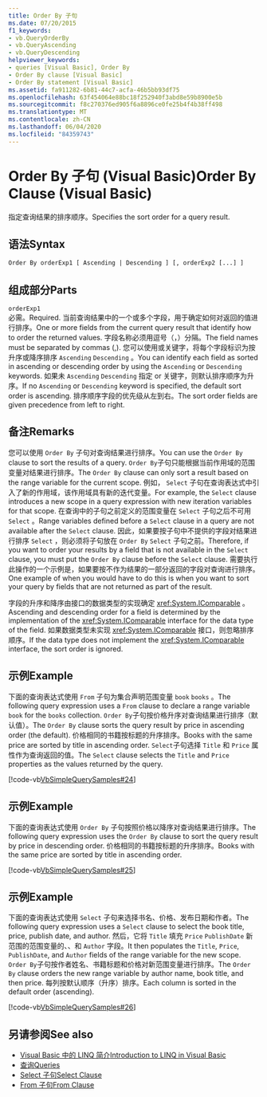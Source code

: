 ```yaml
---
title: Order By 子句
ms.date: 07/20/2015
f1_keywords:
- vb.QueryOrderBy
- vb.QueryAscending
- vb.QueryDescending
helpviewer_keywords:
- queries [Visual Basic], Order By
- Order By clause [Visual Basic]
- Order By statement [Visual Basic]
ms.assetid: fa911282-6b81-44c7-acfa-46b5bb93df75
ms.openlocfilehash: 63f454064e88bc18f252940f3abd8e59b8900e5b
ms.sourcegitcommit: f8c270376ed905f6a8896ce0fe25b4f4b38ff498
ms.translationtype: MT
ms.contentlocale: zh-CN
ms.lasthandoff: 06/04/2020
ms.locfileid: "84359743"
---
```

# <a name="order-by-clause-visual-basic"></a><span data-ttu-id="8be1f-102">Order By 子句 (Visual Basic)</span><span class="sxs-lookup"><span data-stu-id="8be1f-102">Order By Clause (Visual Basic)</span></span>
<span data-ttu-id="8be1f-103">指定查询结果的排序顺序。</span><span class="sxs-lookup"><span data-stu-id="8be1f-103">Specifies the sort order for a query result.</span></span>  
  
## <a name="syntax"></a><span data-ttu-id="8be1f-104">语法</span><span class="sxs-lookup"><span data-stu-id="8be1f-104">Syntax</span></span>  
  
```vb  
Order By orderExp1 [ Ascending | Descending ] [, orderExp2 [...] ]  
```  
  
## <a name="parts"></a><span data-ttu-id="8be1f-105">组成部分</span><span class="sxs-lookup"><span data-stu-id="8be1f-105">Parts</span></span>  
 `orderExp1`  
 <span data-ttu-id="8be1f-106">必需。</span><span class="sxs-lookup"><span data-stu-id="8be1f-106">Required.</span></span> <span data-ttu-id="8be1f-107">当前查询结果中的一个或多个字段，用于确定如何对返回的值进行排序。</span><span class="sxs-lookup"><span data-stu-id="8be1f-107">One or more fields from the current query result that identify how to order the returned values.</span></span> <span data-ttu-id="8be1f-108">字段名称必须用逗号（，）分隔。</span><span class="sxs-lookup"><span data-stu-id="8be1f-108">The field names must be separated by commas (,).</span></span> <span data-ttu-id="8be1f-109">您可以使用或关键字，将每个字段标识为按升序或降序排序 `Ascending` `Descending` 。</span><span class="sxs-lookup"><span data-stu-id="8be1f-109">You can identify each field as sorted in ascending or descending order by using the `Ascending` or `Descending` keywords.</span></span> <span data-ttu-id="8be1f-110">如果未 `Ascending` `Descending` 指定 or 关键字，则默认排序顺序为升序。</span><span class="sxs-lookup"><span data-stu-id="8be1f-110">If no `Ascending` or `Descending` keyword is specified, the default sort order is ascending.</span></span> <span data-ttu-id="8be1f-111">排序顺序字段的优先级从左到右。</span><span class="sxs-lookup"><span data-stu-id="8be1f-111">The sort order fields are given precedence from left to right.</span></span>  
  
## <a name="remarks"></a><span data-ttu-id="8be1f-112">备注</span><span class="sxs-lookup"><span data-stu-id="8be1f-112">Remarks</span></span>  
 <span data-ttu-id="8be1f-113">您可以使用 `Order By` 子句对查询结果进行排序。</span><span class="sxs-lookup"><span data-stu-id="8be1f-113">You can use the `Order By` clause to sort the results of a query.</span></span> <span data-ttu-id="8be1f-114">`Order By`子句只能根据当前作用域的范围变量对结果进行排序。</span><span class="sxs-lookup"><span data-stu-id="8be1f-114">The `Order By` clause can only sort a result based on the range variable for the current scope.</span></span> <span data-ttu-id="8be1f-115">例如， `Select` 子句在查询表达式中引入了新的作用域，该作用域具有新的迭代变量。</span><span class="sxs-lookup"><span data-stu-id="8be1f-115">For example, the `Select` clause introduces a new scope in a query expression with new iteration variables for that scope.</span></span> <span data-ttu-id="8be1f-116">在查询中的子句之前定义的范围变量在 `Select` 子句之后不可用 `Select` 。</span><span class="sxs-lookup"><span data-stu-id="8be1f-116">Range variables defined before a `Select` clause in a query are not available after the `Select` clause.</span></span> <span data-ttu-id="8be1f-117">因此，如果要按子句中不提供的字段对结果进行排序 `Select` ，则必须将子句放在 `Order By` `Select` 子句之前。</span><span class="sxs-lookup"><span data-stu-id="8be1f-117">Therefore, if you want to order your results by a field that is not available in the `Select` clause, you must put the `Order By` clause before the `Select` clause.</span></span> <span data-ttu-id="8be1f-118">需要执行此操作的一个示例是，如果要按不作为结果的一部分返回的字段对查询进行排序。</span><span class="sxs-lookup"><span data-stu-id="8be1f-118">One example of when you would have to do this is when you want to sort your query by fields that are not returned as part of the result.</span></span>  
  
 <span data-ttu-id="8be1f-119">字段的升序和降序由接口的数据类型的实现确定 <xref:System.IComparable> 。</span><span class="sxs-lookup"><span data-stu-id="8be1f-119">Ascending and descending order for a field is determined by the implementation of the <xref:System.IComparable> interface for the data type of the field.</span></span> <span data-ttu-id="8be1f-120">如果数据类型未实现 <xref:System.IComparable> 接口，则忽略排序顺序。</span><span class="sxs-lookup"><span data-stu-id="8be1f-120">If the data type does not implement the <xref:System.IComparable> interface, the sort order is ignored.</span></span>  
  
## <a name="example"></a><span data-ttu-id="8be1f-121">示例</span><span class="sxs-lookup"><span data-stu-id="8be1f-121">Example</span></span>  
 <span data-ttu-id="8be1f-122">下面的查询表达式使用 `From` 子句为集合声明范围变量 `book` `books` 。</span><span class="sxs-lookup"><span data-stu-id="8be1f-122">The following query expression uses a `From` clause to declare a range variable `book` for the `books` collection.</span></span> <span data-ttu-id="8be1f-123">`Order By`子句按价格升序对查询结果进行排序（默认值）。</span><span class="sxs-lookup"><span data-stu-id="8be1f-123">The `Order By` clause sorts the query result by price in ascending order (the default).</span></span> <span data-ttu-id="8be1f-124">价格相同的书籍按标题的升序排序。</span><span class="sxs-lookup"><span data-stu-id="8be1f-124">Books with the same price are sorted by title in ascending order.</span></span> <span data-ttu-id="8be1f-125">`Select`子句选择 `Title` 和 `Price` 属性作为查询返回的值。</span><span class="sxs-lookup"><span data-stu-id="8be1f-125">The `Select` clause selects the `Title` and `Price` properties as the values returned by the query.</span></span>  
  
 [!code-vb[VbSimpleQuerySamples#24](~/samples/snippets/visualbasic/VS_Snippets_VBCSharp/VbSimpleQuerySamples/VB/QuerySamples1.vb#24)]  
  
## <a name="example"></a><span data-ttu-id="8be1f-126">示例</span><span class="sxs-lookup"><span data-stu-id="8be1f-126">Example</span></span>  
 <span data-ttu-id="8be1f-127">下面的查询表达式使用 `Order By` 子句按照价格以降序对查询结果进行排序。</span><span class="sxs-lookup"><span data-stu-id="8be1f-127">The following query expression uses the `Order By` clause to sort the query result by price in descending order.</span></span> <span data-ttu-id="8be1f-128">价格相同的书籍按标题的升序排序。</span><span class="sxs-lookup"><span data-stu-id="8be1f-128">Books with the same price are sorted by title in ascending order.</span></span>  
  
 [!code-vb[VbSimpleQuerySamples#25](~/samples/snippets/visualbasic/VS_Snippets_VBCSharp/VbSimpleQuerySamples/VB/QuerySamples1.vb#25)]  
  
## <a name="example"></a><span data-ttu-id="8be1f-129">示例</span><span class="sxs-lookup"><span data-stu-id="8be1f-129">Example</span></span>  
 <span data-ttu-id="8be1f-130">下面的查询表达式使用 `Select` 子句来选择书名、价格、发布日期和作者。</span><span class="sxs-lookup"><span data-stu-id="8be1f-130">The following query expression uses a `Select` clause to select the book title, price, publish date, and author.</span></span> <span data-ttu-id="8be1f-131">然后，它将 `Title` 填充 `Price` `PublishDate` 新范围的范围变量的、、和 `Author` 字段。</span><span class="sxs-lookup"><span data-stu-id="8be1f-131">It then populates the `Title`, `Price`, `PublishDate`, and `Author` fields of the range variable for the new scope.</span></span> <span data-ttu-id="8be1f-132">`Order By`子句按作者姓名、书籍标题和价格对新范围变量进行排序。</span><span class="sxs-lookup"><span data-stu-id="8be1f-132">The `Order By` clause orders the new range variable by author name, book title, and then price.</span></span> <span data-ttu-id="8be1f-133">每列按默认顺序（升序）排序。</span><span class="sxs-lookup"><span data-stu-id="8be1f-133">Each column is sorted in the default order (ascending).</span></span>  
  
 [!code-vb[VbSimpleQuerySamples#26](~/samples/snippets/visualbasic/VS_Snippets_VBCSharp/VbSimpleQuerySamples/VB/QuerySamples1.vb#26)]  
  
## <a name="see-also"></a><span data-ttu-id="8be1f-134">另请参阅</span><span class="sxs-lookup"><span data-stu-id="8be1f-134">See also</span></span>

- [<span data-ttu-id="8be1f-135">Visual Basic 中的 LINQ 简介</span><span class="sxs-lookup"><span data-stu-id="8be1f-135">Introduction to LINQ in Visual Basic</span></span>](../../programming-guide/language-features/linq/introduction-to-linq.md)
- [<span data-ttu-id="8be1f-136">查询</span><span class="sxs-lookup"><span data-stu-id="8be1f-136">Queries</span></span>](index.md)
- [<span data-ttu-id="8be1f-137">Select 子句</span><span class="sxs-lookup"><span data-stu-id="8be1f-137">Select Clause</span></span>](select-clause.md)
- [<span data-ttu-id="8be1f-138">From 子句</span><span class="sxs-lookup"><span data-stu-id="8be1f-138">From Clause</span></span>](from-clause.md)

